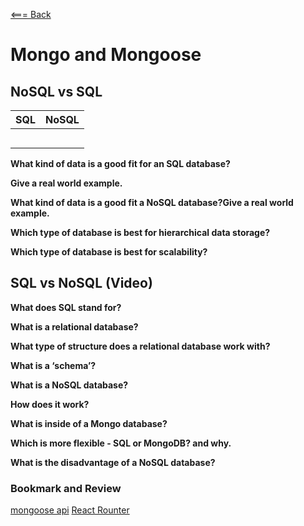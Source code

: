 [<=== Back](README.md)

# Mongo and Mongoose

## NoSQL vs SQL

| SQL | NoSQL |
| --- | ----- |
|     |       |
|     |       |
|     |       |
|     |       |
|     |       |

**What kind of data is a good fit for an SQL database?**



**Give a real world example.**


**What kind of data is a good fit a NoSQL database?Give a real world example.**


**Which type of database is best for hierarchical data storage?**


**Which type of database is best for scalability?**

## SQL vs NoSQL (Video)

**What does SQL stand for?**


**What is a relational database?**


**What type of structure does a relational database work with?**


**What is a ‘schema’?**


**What is a NoSQL database?**


**How does it work?**


**What is inside of a Mongo database?**


**Which is more flexible - SQL or MongoDB? and why.**


**What is the disadvantage of a NoSQL database?**


### Bookmark and Review

[mongoose api]()
[React Rounter]()